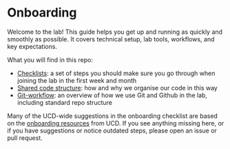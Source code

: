 # Onboarding

Welcome to the lab! This guide helps you get up and running as quickly and smoothly as possible. It covers technical setup, lab tools, workflows, and key expectations.

What you will find in this repo:

- [Checklists](checklists.md): a set of steps you should make sure you go through when joining the lab in the first week and month
- [Shared code structure](code-structure.md): how and why we organise our code in this way
- [Git-workflow](git-workflow.md): an overview of how we use Git and Github in the lab, including standard repo structure

Many of the UCD-wide suggestions in the onboarding checklist are based on the [onboarding resources](https://www.ucd.ie/hr/resourcing/researchfundedresourcing/onboardinginformation/) from UCD. If you see anything missing here, or if you have suggestions or notice outdated steps, please open an issue or pull request.
